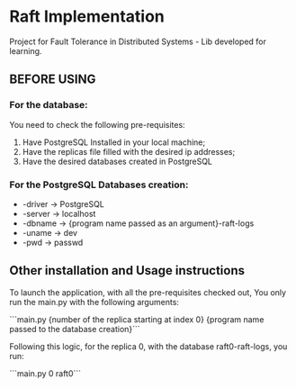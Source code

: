 # Raft Implementation
Project for Fault Tolerance in Distributed Systems - Lib developed for learning.

<h2><b>BEFORE USING</b></h2>
<h3>For the database:</h2>
<p>You need to check the following pre-requisites:</p>
<ol>
    <li>Have PostgreSQL Installed in your local machine;</li>
    <li>Have the replicas file filled with the desired ip addresses;</li>
    <li>Have the desired databases created in PostgreSQL</li>
</ol>

<h3>For the PostgreSQL Databases creation:</h3>
<ul>
    <li>-driver -> PostgreSQL</li>
    <li>-server -> localhost</li>
    <li>-dbname -> {program name passed as an argument}-raft-logs</li>
    <li>-uname -> dev</li>
    <li>-pwd -> passwd</li>
</ul>

<h2>Other installation and Usage instructions</h2>
<p>To launch the application, with all the pre-requisites checked out,
You only run the main.py with the following arguments:</p>
```main.py {number of the replica starting at index 0} {program name passed to the database creation}```
<p>Following this logic, for the replica 0, with the database raft0-raft-logs, you run:</p>
```main.py 0 raft0```
